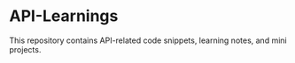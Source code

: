 # API-Learnings
This repository contains API-related code snippets, learning notes, and mini projects.
